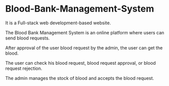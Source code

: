 # Blood-Bank-Management-System
It is a Full-stack web development-based website. 

The Blood Bank Management System is an online platform where users can send blood requests.

After approval of the user blood request by the admin, the user can get the blood.
 
The user can check his blood request, blood request approval, or blood request rejection. 

The admin manages the stock of blood and accepts the blood request.